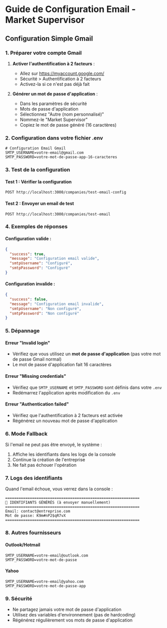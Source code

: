 # Guide de Configuration Email - Market Supervisor

## Configuration Simple Gmail

### 1. **Préparer votre compte Gmail**

1. **Activer l'authentification à 2 facteurs** :
   - Allez sur https://myaccount.google.com/
   - Sécurité > Authentification à 2 facteurs
   - Activez-la si ce n'est pas déjà fait

2. **Générer un mot de passe d'application** :
   - Dans les paramètres de sécurité
   - Mots de passe d'application
   - Sélectionnez "Autre (nom personnalisé)"
   - Nommez-le "Market Supervisor"
   - Copiez le mot de passe généré (16 caractères)

### 2. **Configuration dans votre fichier .env**

```env
# Configuration Email Gmail
SMTP_USERNAME=votre-email@gmail.com
SMTP_PASSWORD=votre-mot-de-passe-app-16-caracteres
```

### 3. **Test de la configuration**

#### Test 1 : Vérifier la configuration
```http
POST http://localhost:3000/companies/test-email-config
```

#### Test 2 : Envoyer un email de test
```http
POST http://localhost:3000/companies/test-email
```

### 4. **Exemples de réponses**

#### Configuration valide :
```json
{
  "success": true,
  "message": "Configuration email valide",
  "smtpUsername": "Configuré",
  "smtpPassword": "Configuré"
}
```

#### Configuration invalide :
```json
{
  "success": false,
  "message": "Configuration email invalide",
  "smtpUsername": "Non configuré",
  "smtpPassword": "Non configuré"
}
```

### 5. **Dépannage**

#### Erreur "Invalid login"
- Vérifiez que vous utilisez un **mot de passe d'application** (pas votre mot de passe Gmail normal)
- Le mot de passe d'application fait 16 caractères

#### Erreur "Missing credentials"
- Vérifiez que `SMTP_USERNAME` et `SMTP_PASSWORD` sont définis dans votre `.env`
- Redémarrez l'application après modification du `.env`

#### Erreur "Authentication failed"
- Vérifiez que l'authentification à 2 facteurs est activée
- Régénérez un nouveau mot de passe d'application

### 6. **Mode Fallback**

Si l'email ne peut pas être envoyé, le système :
1. Affiche les identifiants dans les logs de la console
2. Continue la création de l'entreprise
3. Ne fait pas échouer l'opération

### 7. **Logs des identifiants**

Quand l'email échoue, vous verrez dans la console :
```
============================================================
📧 IDENTIFIANTS GÉNÉRÉS (à envoyer manuellement)
============================================================
Email: contact@entreprise.com
Mot de passe: K9m#nP2$qR7vX
============================================================
```

### 8. **Autres fournisseurs**

#### Outlook/Hotmail
```env
SMTP_USERNAME=votre-email@outlook.com
SMTP_PASSWORD=votre-mot-de-passe
```

#### Yahoo
```env
SMTP_USERNAME=votre-email@yahoo.com
SMTP_PASSWORD=votre-mot-de-passe-app
```

### 9. **Sécurité**

- Ne partagez jamais votre mot de passe d'application
- Utilisez des variables d'environnement (pas de hardcoding)
- Régénérez régulièrement vos mots de passe d'application 